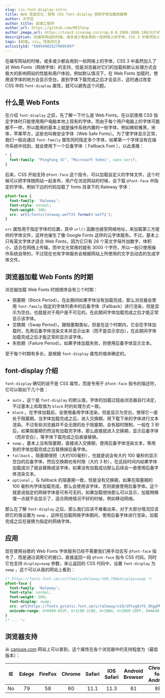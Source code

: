 ```yaml
---
slug: css-font-display-intro
title: Web 性能优化：使用 CSS font-display 控制字体加载和替换
author: 方宇龙
author_title: 前端工程师
author_url: https://github.com/MISfang
author_image_url: https://tvax3.sinaimg.cn/crop.0.0.1080.1080.180/b2745d44ly8g8s4muqeggj20u00u0n0k.jpg?KID=imgbed,tva&Expires=1582389585&ssig=EvXmyu%2FXsX
description: 在编写网站的时候，或多或少都会用到一些网络上的字体，CSS 3 中虽然加入了对 Web Fonts（网络字体）的支持，但是浏览器对它们的加载和默认处理方式会极大的影响网站的性能和用户体验。例如默认情况下，在 Web Fonts 加载时，使用该字体的地方会显示空白，直到字体下载完成之后才会显示，这时通过改变 CSS 中的 `font-display` 属性，就可以避免这个问题。
tags: [前端, css, 性能优化]
activityId: "500549825279095997"
---
```


在编写网站的时候，或多或少都会用到一些网络上的字体，CSS 3 中虽然加入了对 Web Fonts（网络字体）的支持，但是浏览器对它们的加载和默认处理方式会极大的影响网站的性能和用户体验。例如默认情况下，在 Web Fonts 加载时，使用该字体的地方会显示空白，直到字体下载完成之后才会显示，这时通过改变 CSS 中的 `font-display` 属性，就可以避免这个问题。

<!-- truncate -->

## 什么是 Web Fonts

在介绍 `font-display` 之前，先了解一下什么是 Web Fonts。在以前使用 CSS 指定字体时只能使用用户电脑本地上现有的字体，而由于每个用户电脑上的字体可能都不一样，所以能用的基本上就是操作系统内置的一些字体，例如微软雅黑，宋体，苹果苹方，这些也叫做安全字体（Web Safe Fonts）。为了使字体显示正常，我们一般会通过 `font-family` 属性同时指定多个字体，如果第一个字体没有在操作系统中找到，就会使用下一个后备字体（ Fallback Font ），以此类推：

```css
* {
  font-family: "PingFang SC", "Microsoft Yahei", sans-serif;
}
```

后来，CSS 开始支持 `@font-face` 这个指令，可以加载自定义的字体文件，这个时候可以把字体随网站一起发布，用户在浏览网站的时候，会下载 `@font-face` 中指定的字体。例如下边的代码加载了 fonts 目录下的 Raleway 字体：

```css
@font-face {
  font-family: 'Raleway';
  font-style: normal;
  font-weight: 500;
  src: url(/fonts/raleway.woff2) format('woff2');
}
```

`src` 属性用于指定字体的位置，其中 `url()` 函数也接受网络地址，来加载第三方提供的字体文件，这样也催生了像 Google Fonts 这样的云字体服务。不过，基本上只有英文字体才适合 Web Fonts，因为它只有 26 个英文字母外加数字，体积小，适合在网络上传输，而中文光常用的就有 3000 个字符，所以一般只使用操作系统自带的，不过现在也有字体服务会根据网站上所使用的文字去动态的生成字体文件。

## 浏览器加载 Web Fonts 的时期

浏览器加载 Web Fonts 时按顺序会有三个时期：

- 阻塞期（Block Period）。在此期间如果字体没有加载完成，那么浏览器会使用 `font-family` 指定的字体列表中的后备字体（Fallback）进行渲染，但是显示为空白，也就是对于用户是不可见的。在此期间字体加载完成之后才能正常显示该字体。
- 交换期（Swap Period）。跟阻塞期类似，但是在这个时期内，它会在字体加载时，先用后备字体渲染文本并显示出来（而不是显示空白），在此期间字体加载完成之后才能正常的显示该字体。
- 失败期（Failure Period）。如果字体加载失败，则使用后备字体显示文本。

至于每个时期有多长，是根据 `font-display` 属性的值来确定的。

## font-display 介绍

`font-display` 确切的说不是 CSS 属性，而是专用于 `@font-face` 指令的描述符，它可以取如下几个值：

- `auto` 。这个是 `font-display` 的默认值，字体的加载过程由浏览器自行决定，不过基本上和取值为 `block` 时的处理方式一致。
- `block` 。在字体加载前，会使用备用字体渲染，但是显示为空白，使得它一直处于阻塞期，当字体加载完成之后，进入交换期，用下载下来的字体进行文本渲染。不过有些浏览器并不会无限的处于阻塞期，会有超时限制，一般在 3 秒后，如果阻塞期仍然没有加载完字体，那么直接就进入交换期，显示后备字体（而非空白），等字体下载完成之后直接替换。
- `swap` 。基本上没有阻塞期，直接进入交换期，使用后备字体渲染文本，等用到的字体加载完成之后替换掉后备字体。
- `fallback` 。阻塞期很短（大约100毫秒），也就是说会有大约 100 毫秒的显示空白的后备字体，然后交换期也有时限（大约 3 秒），在这段时间内如果字体加载成功了就会替换成该字体，如果没有加载成功那么后续会一直使用后备字体渲染文本。
- `optional` 。与 fallback 的阻塞期一致，但是没有交换期，如果在阻塞期的 100 毫秒内字体加载完成，那么会使用该字体，否则直接使用后备字体。这个就是说指定的网络字体是可有可无的，如果加载很快那么可以显示，加载稍微慢一点就不会显示了，适合网络情况不好的时候，例如移动网络。

那么在了解 `font-display` 之后，那么我们应该不难看出来，对于大部分情况应该把它的值设置为 `swap` ，这样在加载网络字体期间，使用后备字体进行渲染，加载完成之后在替换为指定的网络字体。

## 应用

现在使用谷歌的 Web Fonts 字体服务已经不需要我们用手动去写 `@font-face` 指令了，而是通过调用它的接口，直接返回一段 `@font-face` 指令 CSS 代码，同时它也支持 `display=swap` 参数，来让返回的 CSS 代码中，设置 `font-display` 为 `swap` ，这个可以从我的网站上看到：

```css
/* https://fonts.font.im/css?family=Raleway:500,700&display=swap */
@font-face {
  font-family: 'Raleway';
  font-style: normal;
  font-weight: 500;
  font-display: swap;
  src: url(https://fonts.gstatic.font.im/s/raleway/v19/1Ptug8zYS_SKggPNyCAIT4ttDfCmxA.woff2) format('woff2');
  unicode-range: U+0460-052F, U+1C80-1C88, U+20B4, U+2DE0-2DFF, U+A640-A69F, U+FE2E-FE2F;
}
/* ... */
```

## 浏览器支持

从 [caniuse.com](http://caniuse.com) 网站上可以查到，这个属性在各个浏览器中的支持程度为（最低版本）：

|  IE   | Edege | FireFox | Chrome | Safari | IOS Safari | Android Browser | Chrome for Android | FireFox for Android |
| :---: | :---: | :-----: | :----: | :----: | :--------: | :-------------: | :----------------: | :-----------------: |
|  No   |  79   |   58    |   60   |  11.1  |    11.3    |       81        |         88         |         86          |



